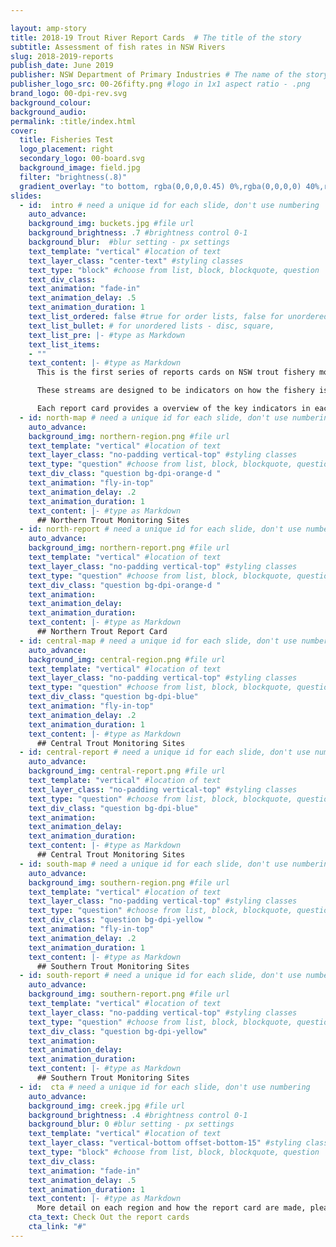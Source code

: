 ```yaml
---

layout: amp-story
title: 2018-19 Trout River Report Cards  # The title of the story
subtitle: Assessment of fish rates in NSW Rivers
slug: 2018-2019-reports
publish_date: June 2019
publisher: NSW Department of Primary Industries # The name of the story's publisher
publisher_logo_src: 00-26fifty.png #logo in 1x1 aspect ratio - .png
brand_logo: 00-dpi-rev.svg
background_colour:
background_audio:
permalink: :title/index.html
cover:
  title: Fisheries Test
  logo_placement: right
  secondary_logo: 00-board.svg
  background_image: field.jpg
  filter: "brightness(.8)"
  gradient_overlay: "to bottom, rgba(0,0,0,0.45) 0%,rgba(0,0,0,0) 40%,rgba(0,0,0,0) 100%"
slides:
  - id:  intro # need a unique id for each slide, don't use numbering
    auto_advance:
    background_img: buckets.jpg #file url
    background_brightness: .7 #brightness control 0-1
    background_blur:  #blur setting - px settings
    text_template: "vertical" #location of text
    text_layer_class: "center-text" #styling classes
    text_type: "block" #choose from list, block, blockquote, question
    text_div_class:
    text_animation: "fade-in"
    text_animation_delay: .5
    text_animation_duration: 1
    text_list_ordered: false #true for order lists, false for unordered
    text_list_bullet: # for unordered lists - disc, square,
    text_list_pre: |- #type as Markdown
    text_list_items:
    - ""
    text_content: |- #type as Markdown
      This is the first series of reports cards on NSW trout fishery monitoring streams. These streams were selected with stakeholders at the **Trout Strategy Workshops in 2018**.

      These streams are designed to be indicators on how the fishery is tracking across the 3 regions and across the state.

      Each report card provides a overview of the key indicators in each region, highlighting areas that performed the best and area which could see improvement.
  - id: north-map # need a unique id for each slide, don't use numbering
    auto_advance:
    background_img: northern-region.png #file url
    text_template: "vertical" #location of text
    text_layer_class: "no-padding vertical-top" #styling classes
    text_type: "question" #choose from list, block, blockquote, question
    text_div_class: "question bg-dpi-orange-d "
    text_animation: "fly-in-top"
    text_animation_delay: .2
    text_animation_duration: 1
    text_content: |- #type as Markdown
      ## Northern Trout Monitoring Sites
  - id: north-report # need a unique id for each slide, don't use numbering
    auto_advance:
    background_img: northern-report.png #file url
    text_template: "vertical" #location of text
    text_layer_class: "no-padding vertical-top" #styling classes
    text_type: "question" #choose from list, block, blockquote, question
    text_div_class: "question bg-dpi-orange-d "
    text_animation:
    text_animation_delay:
    text_animation_duration:
    text_content: |- #type as Markdown
      ## Northern Trout Report Card
  - id: central-map # need a unique id for each slide, don't use numbering
    auto_advance:
    background_img: central-region.png #file url
    text_template: "vertical" #location of text
    text_layer_class: "no-padding vertical-top" #styling classes
    text_type: "question" #choose from list, block, blockquote, question
    text_div_class: "question bg-dpi-blue"
    text_animation: "fly-in-top"
    text_animation_delay: .2
    text_animation_duration: 1
    text_content: |- #type as Markdown
      ## Central Trout Monitoring Sites
  - id: central-report # need a unique id for each slide, don't use numbering
    auto_advance:
    background_img: central-report.png #file url
    text_template: "vertical" #location of text
    text_layer_class: "no-padding vertical-top" #styling classes
    text_type: "question" #choose from list, block, blockquote, question
    text_div_class: "question bg-dpi-blue"
    text_animation:
    text_animation_delay:
    text_animation_duration:
    text_content: |- #type as Markdown
      ## Central Trout Monitoring Sites
  - id: south-map # need a unique id for each slide, don't use numbering
    auto_advance:
    background_img: southern-region.png #file url
    text_template: "vertical" #location of text
    text_layer_class: "no-padding vertical-top" #styling classes
    text_type: "question" #choose from list, block, blockquote, question
    text_div_class: "question bg-dpi-yellow "
    text_animation: "fly-in-top"
    text_animation_delay: .2
    text_animation_duration: 1
    text_content: |- #type as Markdown
      ## Southern Trout Monitoring Sites
  - id: south-report # need a unique id for each slide, don't use numbering
    auto_advance:
    background_img: southern-report.png #file url
    text_template: "vertical" #location of text
    text_layer_class: "no-padding vertical-top" #styling classes
    text_type: "question" #choose from list, block, blockquote, question
    text_div_class: "question bg-dpi-yellow"
    text_animation:
    text_animation_delay:
    text_animation_duration:
    text_content: |- #type as Markdown
      ## Southern Trout Monitoring Sites
  - id:  cta # need a unique id for each slide, don't use numbering
    auto_advance:
    background_img: creek.jpg #file url
    background_brightness: .4 #brightness control 0-1
    background_blur: 0 #blur setting - px settings
    text_template: "vertical" #location of text
    text_layer_class: "vertical-bottom offset-bottom-15" #styling classes
    text_type: "block" #choose from list, block, blockquote, question
    text_div_class:
    text_animation: "fade-in"
    text_animation_delay: .5
    text_animation_duration: 1
    text_content: |- #type as Markdown
      More detail on each region and how the report card are made, please refer to the report card link below or the [freshwater recreational fishing website](){: .text-dpi-yellow}
    cta_text: Check Out the report cards
    cta_link: "#"
---
```

